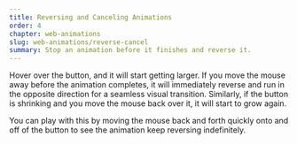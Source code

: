 ```yaml
---
title: Reversing and Canceling Animations
order: 4
chapter: web-animations
slug: web-animations/reverse-cancel
summary: Stop an animation before it finishes and reverse it.
---
```


Hover over the button, and it will start getting larger. If you move the mouse away before the animation completes, it will immediately reverse and run in the opposite direction for a seamless visual transition. Similarly, if the button is shrinking and you move the mouse back over it, it will start to grow again.

You can play with this by moving the mouse back and forth quickly onto and off of the button to see the animation keep reversing indefinitely.
